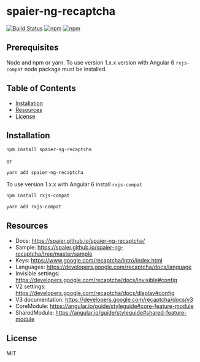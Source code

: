 # spaier-ng-recaptcha

[![Build Status](https://travis-ci.org/Spaier/spaier-ng-recaptcha.svg?branch=master)](https://travis-ci.org/Spaier/spaier-ng-recaptcha)
[![npm](https://img.shields.io/npm/v/spaier-ng-recaptcha.svg)](https://www.npmjs.com/package/spaier-ng-recaptcha)
[![npm](https://img.shields.io/npm/l/spaier-ng-recaptcha.svg)](https://www.npmjs.com/package/spaier-ng-recaptcha)

## Prerequisites

Node and npm or yarn.
To use version 1.x.x version with Angular 6 `rxjs-compat` node package must be installed.

## Table of Contents

* [Installation](#installation)
* [Resources](#resources)
* [License](#license)

## Installation

```bash
npm install spaier-ng-recaptcha
```

or

```bash
yarn add spaier-ng-recaptcha
```

To use version 1.x.x with Angular 6 install `rxjs-compat`

```bash
npm install rxjs-compat
```

```bash
yarn add rxjs-compat
```

## Resources

* Docs: <https://spaier.github.io/spaier-ng-recaptcha/>
* Sample: <https://spaier.github.io/spaier-ng-recaptcha/tree/master/sample>
* Keys: <https://www.google.com/recaptcha/intro/index.html>
* Languages: <https://developers.google.com/recaptcha/docs/language>
* Invisible settings: <https://developers.google.com/recaptcha/docs/invisible#config>
* V2 settings: <https://developers.google.com/recaptcha/docs/display#config>
* V3 documentation: <https://developers.google.com/recaptcha/docs/v3>
* CoreModule: <https://angular.io/guide/styleguide#core-feature-module>
* SharedModule: <https://angular.io/guide/styleguide#shared-feature-module>

## License

MIT

